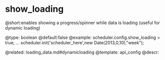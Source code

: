 show_loading
=============
@short:enables showing a progress/spinner while data is loading (useful for dynamic loading)
	

@type: boolean
@default:false
@example:
scheduler.config.show_loading = true;
...
scheduler.init('scheduler_here',new Date(2013,0,10),"week");

@related:
	loading_data.md#dynamicloading
@template:	api_config
@descr:


